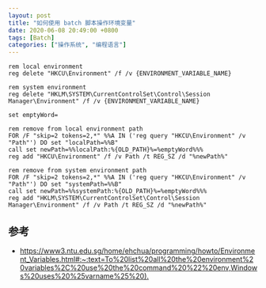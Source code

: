 ```yaml
---
layout: post
title: "如何使用 batch 脚本操作环境变量"
date: 2020-06-08 20:49:00 +0800
tags: [Batch]
categories: ["操作系统", "编程语言"]
---
```


```batch
rem local environment
reg delete "HKCU\Environment" /f /v {ENVIRONMENT_VARIABLE_NAME}

rem system environment
reg delete "HKLM\SYSTEM\CurrentControlSet\Control\Session Manager\Environment" /f /v {ENVIRONMENT_VARIABLE_NAME}

set emptyWord=

rem remove from local environment path
FOR /F "skip=2 tokens=2,*" %%A IN ('reg query "HKCU\Environment" /v "Path"') DO set "localPath=%%B"
call set newPath=%%localPath:%{OLD_PATH}%=%emptyWord%%%
reg add "HKCU\Environment" /f /v Path /t REG_SZ /d "%newPath%"

rem remove from system environment path
FOR /F "skip=2 tokens=2,*" %%A IN ('reg query "HKCU\Environment" /v "Path"') DO set "systemPath=%%B"
call set newPath=%%systemPath:%{OLD_PATH}%=%emptyWord%%%
reg add "HKLM\SYSTEM\CurrentControlSet\Control\Session Manager\Environment" /f /v Path /t REG_SZ /d "%newPath%"
```

## 参考

- <https://www3.ntu.edu.sg/home/ehchua/programming/howto/Environment_Variables.html#:~:text=To%20list%20all%20the%20environment%20variables%2C%20use%20the%20command%20%22%20env,Windows%20uses%20%25varname%25%20).>
